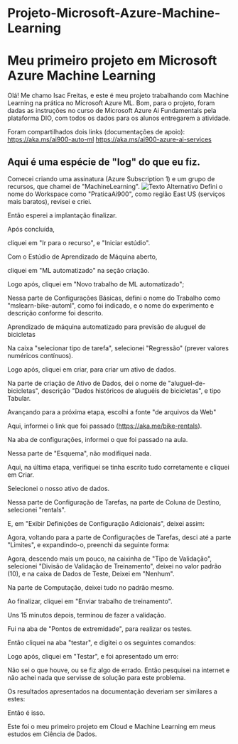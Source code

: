 # Projeto-Microsoft-Azure-Machine-Learning
# Meu primeiro projeto em Microsoft Azure Machine Learning

Olá! Me chamo Isac Freitas, e este é meu projeto trabalhando com Machine Learning na prática no Microsoft Azure ML.
Bom, para o projeto, foram dadas as instruções no curso de Microsoft Azure Ai Fundamentals pela plataforma DIO, com todos os dados para os alunos entregarem a atividade.

Foram compartilhados dois links (documentações de apoio): 
	https://aka.ms/ai900-auto-ml
	https://aka.ms/ai900-azure-ai-services

Aqui é uma espécie de "log" do que eu fiz.
--------------------------
Comecei criando uma assinatura (Azure Subscription 1) e um grupo de recursos, que chamei de "MachineLearning".
![Texto Alternativo]()
Defini o nome do Workspace como "PraticaAi900", como região East US (serviços mais baratos), revisei e criei.

Então esperei a implantação finalizar.

Após concluída,

cliquei em "Ir para o recurso", e "Iniciar estúdio".

Com o Estúdio de Aprendizado de Máquina aberto,

cliquei em "ML automatizado" na seção criação.

Logo após, cliquei em "Novo trabalho de ML automatizado";

Nessa parte de Configurações Básicas, defini o nome do Trabalho como "mslearn-bike-automl", como foi indicado, e o nome do experimento e descrição conforme foi descrito.

Aprendizado de máquina automatizado para previsão de aluguel de bicicletas

Na caixa "selecionar tipo de tarefa", selecionei "Regressão" (prever valores numéricos contínuos).

Logo após, cliquei em criar, para criar um ativo de dados.

Na parte de criação de Ativo de Dados, dei o nome de "aluguel-de-bicicletas", descrição "Dados históricos de aluguéis de bicicletas", e tipo Tabular.

Avançando para a próxima etapa, escolhi a fonte "de arquivos da Web"

Aqui, informei o link que foi passado (https://aka.me/bike-rentals).

Na aba de configurações, informei o que foi passado na aula.

Nessa parte de "Esquema", não modifiquei nada.

Aqui, na última etapa, verifiquei se tinha escrito tudo corretamente e cliquei em Criar.

Selecionei o nosso ativo de dados.

Nessa parte de Configuração de Tarefas, na parte de Coluna de Destino, selecionei "rentals".

E, em "Exibir Definições de Configuração Adicionais", deixei assim:

Agora, voltando para a parte de Configurações de Tarefas, desci até a parte "Limites", e expandindo-o, preenchi da seguinte forma:

Agora, descendo mais um pouco, na caixinha de "Tipo de Validação", selecionei "Divisão de Validação de Treinamento", deixei no valor padrão (10), e na caixa de Dados de Teste, Deixei em "Nenhum".

Na parte de Computação, deixei tudo no padrão mesmo.

Ao finalizar, cliquei em "Enviar trabalho de treinamento".

Uns 15 minutos depois, terminou de fazer a validação.

Fui na aba de "Pontos de extremidade", para realizar os testes.

Então cliquei na aba "testar", e digitei o os seguintes comandos:

Logo após, cliquei em "Testar", e foi apresentado um erro:

Não sei o que houve, ou se fiz algo de errado. Então pesquisei na internet e não achei nada que servisse de solução para este problema.

Os resultados apresentados na documentação deveriam ser similares a estes:

Então é isso.

Este foi o meu primeiro projeto em Cloud e Machine Learning em meus estudos em Ciência de Dados.
